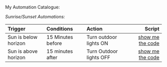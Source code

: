 My Automation Catalogue:

*Sunrise/Sunset Automations:*

| Trigger|Conditions|Action|Script|
| :---|:---|:---|---:|
| Sun is below horizon            | 15 Minutes before                 | Turn outdoor lights ON            |[show me the code](https://github.com/skalavala/smarthome/blob/master/automation/good_evening.yaml#L31)|
| Sun is above horizon            | 15 minutes after                  | Turn Outdoor lights OFF           |[show me the code](https://github.com/skalavala/smarthome/blob/master/automation/good_morning.yaml#L27)               |
